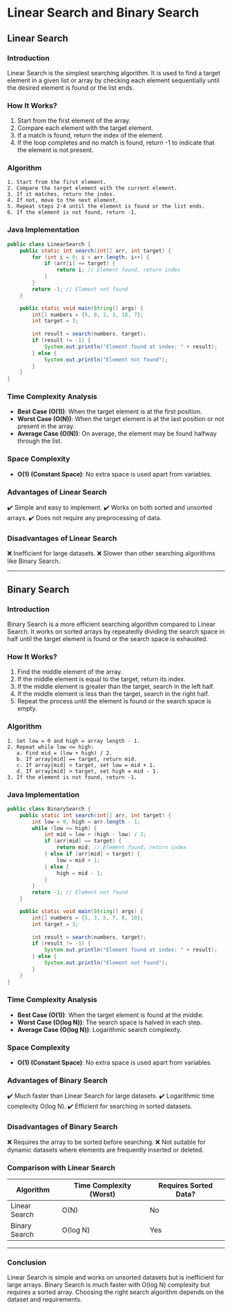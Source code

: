 # **Linear Search and Binary Search**

## **Linear Search**

### **Introduction**
Linear Search is the simplest searching algorithm. It is used to find a target element in a given list or array by checking each element sequentially until the desired element is found or the list ends.

### **How It Works?**
1. Start from the first element of the array.
2. Compare each element with the target element.
3. If a match is found, return the index of the element.
4. If the loop completes and no match is found, return -1 to indicate that the element is not present.

### **Algorithm**
```
1. Start from the first element.
2. Compare the target element with the current element.
3. If it matches, return the index.
4. If not, move to the next element.
5. Repeat steps 2-4 until the element is found or the list ends.
6. If the element is not found, return -1.
```

### **Java Implementation**
```java
public class LinearSearch {
    public static int search(int[] arr, int target) {
        for (int i = 0; i < arr.length; i++) {
            if (arr[i] == target) {
                return i; // Element found, return index
            }
        }
        return -1; // Element not found
    }

    public static void main(String[] args) {
        int[] numbers = {5, 8, 1, 3, 10, 7};
        int target = 3;
        
        int result = search(numbers, target);
        if (result != -1) {
            System.out.println("Element found at index: " + result);
        } else {
            System.out.println("Element not found");
        }
    }
}
```

### **Time Complexity Analysis**
- **Best Case (O(1))**: When the target element is at the first position.
- **Worst Case (O(N))**: When the target element is at the last position or not present in the array.
- **Average Case (O(N))**: On average, the element may be found halfway through the list.

### **Space Complexity**
- **O(1) (Constant Space)**: No extra space is used apart from variables.

### **Advantages of Linear Search**
✔️ Simple and easy to implement.
✔️ Works on both sorted and unsorted arrays.
✔️ Does not require any preprocessing of data.

### **Disadvantages of Linear Search**
❌ Inefficient for large datasets.
❌ Slower than other searching algorithms like Binary Search.

---

## **Binary Search**

### **Introduction**
Binary Search is a more efficient searching algorithm compared to Linear Search. It works on sorted arrays by repeatedly dividing the search space in half until the target element is found or the search space is exhausted.

### **How It Works?**
1. Find the middle element of the array.
2. If the middle element is equal to the target, return its index.
3. If the middle element is greater than the target, search in the left half.
4. If the middle element is less than the target, search in the right half.
5. Repeat the process until the element is found or the search space is empty.

### **Algorithm**
```
1. Set low = 0 and high = array length - 1.
2. Repeat while low <= high:
   a. Find mid = (low + high) / 2.
   b. If array[mid] == target, return mid.
   c. If array[mid] < target, set low = mid + 1.
   d. If array[mid] > target, set high = mid - 1.
3. If the element is not found, return -1.
```

### **Java Implementation**
```java
public class BinarySearch {
    public static int search(int[] arr, int target) {
        int low = 0, high = arr.length - 1;
        while (low <= high) {
            int mid = low + (high - low) / 2;
            if (arr[mid] == target) {
                return mid; // Element found, return index
            } else if (arr[mid] < target) {
                low = mid + 1;
            } else {
                high = mid - 1;
            }
        }
        return -1; // Element not found
    }

    public static void main(String[] args) {
        int[] numbers = {1, 3, 5, 7, 8, 10};
        int target = 3;
        
        int result = search(numbers, target);
        if (result != -1) {
            System.out.println("Element found at index: " + result);
        } else {
            System.out.println("Element not found");
        }
    }
}
```

### **Time Complexity Analysis**
- **Best Case (O(1))**: When the target element is found at the middle.
- **Worst Case (O(log N))**: The search space is halved in each step.
- **Average Case (O(log N))**: Logarithmic search complexity.

### **Space Complexity**
- **O(1) (Constant Space)**: No extra space is used apart from variables.

### **Advantages of Binary Search**
✔️ Much faster than Linear Search for large datasets.
✔️ Logarithmic time complexity O(log N).
✔️ Efficient for searching in sorted datasets.

### **Disadvantages of Binary Search**
❌ Requires the array to be sorted before searching.
❌ Not suitable for dynamic datasets where elements are frequently inserted or deleted.

### **Comparison with Linear Search**
| Algorithm        | Time Complexity (Worst) | Requires Sorted Data? |
|-----------------|-----------------------|----------------------|
| Linear Search   | O(N)                   | No                   |
| Binary Search   | O(log N)               | Yes                  |

---

### **Conclusion**
Linear Search is simple and works on unsorted datasets but is inefficient for large arrays. Binary Search is much faster with O(log N) complexity but requires a sorted array. Choosing the right search algorithm depends on the dataset and requirements.

